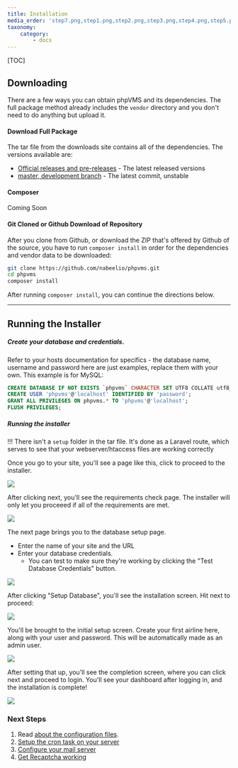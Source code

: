 ```yaml
---
title: Installation
media_order: 'step7.png,step1.png,step2.png,step3.png,step4.png,step5.png,step6.png'
taxonomy:
    category:
        - docs
---
```


[TOC]

## Downloading

There are a few ways you can obtain phpVMS and its dependencies. The full package method already includes the `vendor` directory and you don't need to do anything but upload it.

#### Download Full Package

The tar file from the downloads site contains all of the dependencies. The versions available are:

- [Official releases and pre-releases](https://github.com/nabeelio/phpvms/releases) - The latest released versions
- [master, development branch](http://phpvms.net/downloads/phpvms-v7.0.0-master.tar.gz) - The latest commit, unstable

#### Composer

Coming Soon

#### Git Cloned or Github Download of Repository

After you clone from Github, or download the ZIP that's offered by Github of the source, you have to run `composer install` in order for the dependencies and vendor data to be downloaded:

```bash
git clone https://github.com/nabeelio/phpvms.git
cd phpvms
composer install
```

After running `composer install`, you can continue the directions below.

***

## Running the Installer

##### Create your database and credentials. 

Refer to your hosts documentation for specifics - the database name, username and password here are just examples, replace them with your own. This example is for MySQL:

```sql
CREATE DATABASE IF NOT EXISTS `phpvms` CHARACTER SET UTF8 COLLATE utf8_unicode_ci;
CREATE USER 'phpvms'@'localhost' IDENTIFIED BY 'password';
GRANT ALL PRIVILEGES ON phpvms.* TO 'phpvms'@'localhost';
FLUSH PRIVILEGES;
```

##### Running the installer

!!! There isn't a `setup` folder in the tar file. It's done as a Laravel route, which serves to see that your webserver/htaccess files are working correctly

Once you go to your site, you'll see a page like this, click to proceed to the installer.

![](step1.png?sizes=50vw)

After clicking next, you'll see the requirements check page. The installer will only let you proceeed if all of the requirements are met.

![](step2.png?sizes=50vw)

The next page brings you to the database setup page. 

- Enter the name of your site and the URL
- Enter your database credentials. 
  - You can test to make sure they're working by clicking the "Test Database Credentials" button.

![](step3.png?sizes=50vw)

After clicking "Setup Database", you'll see the installation screen. Hit next to proceed:

![](step4.png?sizes=50vw)

You'll be brought to the initial setup screen. Create your first airline here, along with your user and password. This will be automatically made as an admin user.

![](step5.png?sizes=50vw)

After setting that up, you'll see the completion screen, where you can click next and proceed to login. You'll see your dashboard after logging in, and the installation is complete!

![](step7.png?sizes=50vw)

### Next Steps

1. Read [about the configuration files](/basics/installation/configuration/config-files).
2. [Setup the cron task on your server](http://docs.phpvms.net/configuration/cron)
3. [Configure your mail server](http://docs.phpvms.net/configuration/email)
4. [Get Recaptcha working](http://docs.phpvms.net/configuration/recaptcha)


